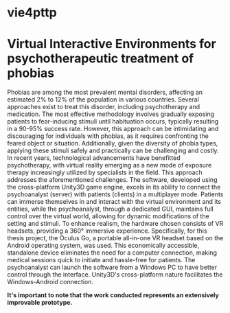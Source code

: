 # vie4pttp
# Virtual Interactive Environments for psychotherapeutic treatment of phobias

Phobias are among the most prevalent mental disorders, affecting an estimated 2% to 12% of the population in various countries. Several approaches exist to treat this disorder, including psychotherapy and medication.
The most effective methodology involves gradually exposing patients to fear-inducing stimuli until habituation occurs, typically resulting in a 90-95% success rate. However, this approach can be intimidating and discouraging for individuals with phobias, as it requires confronting the feared object or situation. Additionally, given the diversity of phobia types, applying these stimuli safely and practically can be challenging and costly.
In recent years, technological advancements have benefitted psychotherapy, with virtual reality emerging as a new mode of exposure therapy increasingly utilized by specialists in the field. This approach addresses the aforementioned challenges.
The software, developed using the cross-platform Unity3D game engine, excels in its ability to connect the psychoanalyst (server) with patients (clients) in a multiplayer mode. Patients can immerse themselves in and interact with the virtual environment and its entities, while the psychoanalyst, through a dedicated GUI, maintains full control over the virtual world, allowing for dynamic modifications of the setting and stimuli.
To enhance realism, the hardware chosen consists of VR headsets, providing a 360° immersive experience. Specifically, for this thesis project, the Oculus Go, a portable all-in-one VR headset based on the Android operating system, was used. This economically accessible, standalone device eliminates the need for a computer connection, making medical sessions quick to initiate and hassle-free for patients. The psychoanalyst can launch the software from a Windows PC to have better control through the interface. Unity3D's cross-platform nature facilitates the Windows-Android connection.

**It's important to note that the work conducted represents an extensively improvable prototype.**
